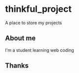 # thinkful_project
A place to store my projects

## About me
I'm a student learning web coding

## Thanks
